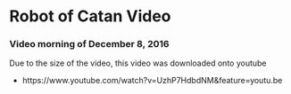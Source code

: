 # Robot of Catan Video

### Video morning of December 8, 2016
<p> Due to the size of the video, this video was downloaded onto youtube </p>

<ul>
  <li> https://www.youtube.com/watch?v=UzhP7HdbdNM&feature=youtu.be </li>
</ul>

